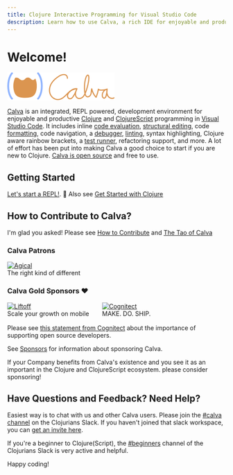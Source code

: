 ```yaml
---
title: Clojure Interactive Programming for Visual Studio Code
description: Learn how to use Calva, a rich IDE for enjoyable and productive Clojure and ClojureScript Interactive Programming in VS Code.
---
```


# Welcome!

![Calva Logo](https://raw.githubusercontent.com/BetterThanTomorrow/calva/dev/assets/calva-64h.png)

[Calva](https://marketplace.visualstudio.com/items?itemName=betterthantomorrow.calva) is an integrated, REPL powered, development environment for enjoyable and productive [Clojure](https://clojure.org) and [ClojureScript](https://clojurescript.org) programming in [Visual Studio Code](https://code.visualstudio.com). It includes inline [code evaluation](evaluation.md), [structural editing](paredit.md), code [formatting](formatting.md), code navigation, a [debugger](debugger.md), [linting](linting.md), syntax highlighting, Clojure aware rainbow brackets, a [test runner](test-runner.md), refactoring support, and more. A lot of effort has been put into making Calva a good choice to start if you are new to Clojure. [Calva is open source](https://github.com/BetterThanTomorrow/calva) and free to use.

## Getting Started

[Let's start a REPL!](getting-started.md). 🚀 Also see [Get Started with Clojure](get-started-with-clojure.md)

## How to Contribute to Calva?

I'm glad you asked! Please see [How to Contribute](contribute.md) and [The Tao of Calva](tao.md)

### Calva Patrons

<div>
<div><a href="https://agical.se" title="The right kind of different">
<img src="/images/agical-logo-1200x400.png" width="300px" height="100px" alt="Agical"/></a></div>
<div>The right kind of different</div>
</div>


### Calva Gold Sponsors ♥️

<div style="display:flex; flex: 1; flex-direction: row; justify-content: flex-start; margin-bottom: 16px;">

<div style="margin-right: 30px">
<div><a href="https://liftoff.io" title="Scale your growth on mobile"><img src="https://liftoff.io/wp-content/themes/liftoff/images/logo-blue.png" style="height: 80px;" alt="Liftoff"/></a></div>
<div>Scale your growth on mobile</div>
</div>

<div>
<div><a href="https://cognitect.com" title="MAKE. DO. SHIP."><img src="https://cognitect.com/assets/cognitect-logo-horizontal.svg" style="height: 80px;" alt="Cognitect"/></a></div>
<div>MAKE. DO. SHIP.</div>
</div>

</div>

Please see [this statement from Cognitect](https://cognitect.com/blog/2020/12/15/sponsoring-open-source-developers) about the importance of supporting open source developers.

See [Sponsors](sponsors.md) for information about sponsoring Calva.

If your Company benefits from Calva's existence and you see it as an important in the Clojure and ClojureScript ecosystem. please consider sponsoring!

## Have Questions and Feedback? Need Help?

Easiest way is to chat with us and other Calva users. Please join the [#calva channel](https://clojurians.slack.com/messages/calva) on the Clojurians Slack. If you haven't joined that slack workspace, you can [get an invite here](http://clojurians.net/).

If you're a beginner to Clojure(Script), the [#beginners](https://clojurians.slack.com/messages/beginners) channel of the Clojurians Slack is very active and helpful.

Happy coding!
